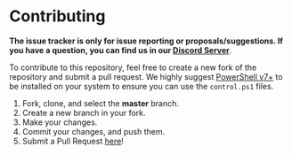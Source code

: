 # Contributing

**The issue tracker is only for issue reporting or proposals/suggestions. If you have a question, you can find us in our [Discord Server]**.

To contribute to this repository, feel free to create a new fork of the repository and
submit a pull request. We highly suggest [PowerShell v7+] to be installed on your system to ensure you can use the `control.ps1` files.

1. Fork, clone, and select the **master** branch.
2. Create a new branch in your fork.
3. Make your changes.
4. Commit your changes, and push them.
5. Submit a Pull Request [here]!

<!-- Link Dump -->

[discord server]: https://join.skyra.pw
[here]: https://github.com/skyra-project/skyra/pulls
[powershell v7+]: https://docs.microsoft.com/en-us/powershell/scripting/install/installing-powershell?view=powershell-7
